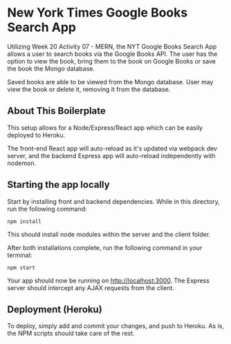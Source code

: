 # New York Times Google Books Search App

Utilizing Week 20 Activity 07 - MERN, the NYT Google Books Search App allows a user to search books via the Google Books API. The user has the option to view the book, bring them to the book on Google Books or save the book the Mongo database.

Saved books are able to be viewed from the Mongo database. User may view the book or delete it, removing it from the database.

## About This Boilerplate

This setup allows for a Node/Express/React app which can be easily deployed to Heroku.

The front-end React app will auto-reload as it's updated via webpack dev server, and the backend Express app will auto-reload independently with nodemon.

## Starting the app locally

Start by installing front and backend dependencies. While in this directory, run the following command:

```
npm install
```

This should install node modules within the server and the client folder.

After both installations complete, run the following command in your terminal:

```
npm start
```

Your app should now be running on <http://localhost:3000>. The Express server should intercept any AJAX requests from the client.

## Deployment (Heroku)

To deploy, simply add and commit your changes, and push to Heroku. As is, the NPM scripts should take care of the rest.
